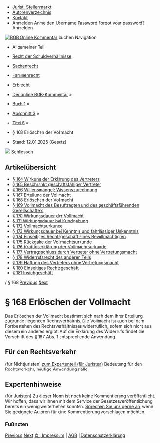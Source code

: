   * [Jurist. Stellenmarkt](https://bgb.kommentar.de/Buch-1/Abschnitt-3/Titel-5/</job-board> "Jurist. Stellenmarkt")
  * [Autorenverzeichnis](https://bgb.kommentar.de/Buch-1/Abschnitt-3/Titel-5/</Autorenverzeichnis> "Autorenverzeichnis")
  * [Kontakt](https://bgb.kommentar.de/Buch-1/Abschnitt-3/Titel-5/</Kontakt>)
  * [Anmelden](https://bgb.kommentar.de/Buch-1/Abschnitt-3/Titel-5/<#login> "show login form") [Anmelden](https://bgb.kommentar.de/Buch-1/Abschnitt-3/Titel-5/<#> "hide login form") Username Password
[Forgot your password?](https://bgb.kommentar.de/Buch-1/Abschnitt-3/Titel-5/</user/forgotpassword>) Anmelden 


[![BGB Online Kommentar](https://bgb.kommentar.de/extension/bgb/design/bgb/images/logo.png)](https://bgb.kommentar.de/Buch-1/Abschnitt-3/Titel-5/</> "BGB Online Kommentar")
Suchen
Navigation
  * [Allgemeiner Teil](https://bgb.kommentar.de/Buch-1/Abschnitt-3/Titel-5/</Buch-1>)
  * [Recht der Schuldverhältnisse](https://bgb.kommentar.de/Buch-1/Abschnitt-3/Titel-5/</Buch-2>)
  * [Sachenrecht](https://bgb.kommentar.de/Buch-1/Abschnitt-3/Titel-5/</Buch-3>)
  * [Familienrecht](https://bgb.kommentar.de/Buch-1/Abschnitt-3/Titel-5/</Buch-4>)
  * [Erbrecht](https://bgb.kommentar.de/Buch-1/Abschnitt-3/Titel-5/</Buch-5>)


  * [Der online BGB-Kommentar](https://bgb.kommentar.de/Buch-1/Abschnitt-3/Titel-5/</>) »
  * [Buch 1](https://bgb.kommentar.de/Buch-1/Abschnitt-3/Titel-5/</Buch-1>) »
  * [Abschnitt 3](https://bgb.kommentar.de/Buch-1/Abschnitt-3/Titel-5/</Buch-1/Abschnitt-3>) »
  * [Titel 5](https://bgb.kommentar.de/Buch-1/Abschnitt-3/Titel-5/</Buch-1/Abschnitt-3/Titel-5>) »
  * § 168 Erlöschen der Vollmacht 
  * Stand: 12.01.2025 (Gesetz) 


![](https://vg01.met.vgwort.de/na/1c9909529ead4f509072c06d9081a7d5)
Schliessen 
## Artikelübersicht
  * [ § 164 Wirkung der Erklärung des Vertreters ](https://bgb.kommentar.de/Buch-1/Abschnitt-3/Titel-5/</Buch-1/Abschnitt-3/Titel-5/Wirkung-der-Erklaerung-des-Vertreters>)
  * [ § 165 Beschränkt geschäftsfähiger Vertreter ](https://bgb.kommentar.de/Buch-1/Abschnitt-3/Titel-5/</Buch-1/Abschnitt-3/Titel-5/Beschraenkt-geschaeftsfaehiger-Vertreter>)
  * [ § 166 Willensmängel; Wissenszurechnung ](https://bgb.kommentar.de/Buch-1/Abschnitt-3/Titel-5/</Buch-1/Abschnitt-3/Titel-5/Willensmaengel-Wissenszurechnung>)
  * [ § 167 Erteilung der Vollmacht ](https://bgb.kommentar.de/Buch-1/Abschnitt-3/Titel-5/</Buch-1/Abschnitt-3/Titel-5/Erteilung-der-Vollmacht>)
  * § 168 Erlöschen der Vollmacht 
  * [ § 169 Vollmacht des Beauftragten und des geschäftsführenden Gesellschafters ](https://bgb.kommentar.de/Buch-1/Abschnitt-3/Titel-5/</Buch-1/Abschnitt-3/Titel-5/Vollmacht-des-Beauftragten-und-des-geschaeftsfuehrenden-Gesellschafters>)
  * [ § 170 Wirkungsdauer der Vollmacht ](https://bgb.kommentar.de/Buch-1/Abschnitt-3/Titel-5/</Buch-1/Abschnitt-3/Titel-5/Wirkungsdauer-der-Vollmacht>)
  * [ § 171 Wirkungsdauer bei Kundgebung ](https://bgb.kommentar.de/Buch-1/Abschnitt-3/Titel-5/</Buch-1/Abschnitt-3/Titel-5/Wirkungsdauer-bei-Kundgebung>)
  * [ § 172 Vollmachtsurkunde ](https://bgb.kommentar.de/Buch-1/Abschnitt-3/Titel-5/</Buch-1/Abschnitt-3/Titel-5/Vollmachtsurkunde>)
  * [ § 173 Wirkungsdauer bei Kenntnis und fahrlässiger Unkenntnis ](https://bgb.kommentar.de/Buch-1/Abschnitt-3/Titel-5/</Buch-1/Abschnitt-3/Titel-5/Wirkungsdauer-bei-Kenntnis-und-fahrlaessiger-Unkenntnis>)
  * [ § 174 Einseitiges Rechtsgeschäft eines Bevollmächtigten ](https://bgb.kommentar.de/Buch-1/Abschnitt-3/Titel-5/</Buch-1/Abschnitt-3/Titel-5/Einseitiges-Rechtsgeschaeft-eines-Bevollmaechtigten>)
  * [ § 175 Rückgabe der Vollmachtsurkunde ](https://bgb.kommentar.de/Buch-1/Abschnitt-3/Titel-5/</Buch-1/Abschnitt-3/Titel-5/Rueckgabe-der-Vollmachtsurkunde>)
  * [ § 176 Kraftloserklärung der Vollmachtsurkunde ](https://bgb.kommentar.de/Buch-1/Abschnitt-3/Titel-5/</Buch-1/Abschnitt-3/Titel-5/Kraftloserklaerung-der-Vollmachtsurkunde>)
  * [ § 177 Vertragsschluss durch Vertreter ohne Vertretungsmacht ](https://bgb.kommentar.de/Buch-1/Abschnitt-3/Titel-5/</Buch-1/Abschnitt-3/Titel-5/Vertragsschluss-durch-Vertreter-ohne-Vertretungsmacht>)
  * [ § 178 Widerrufsrecht des anderen Teils ](https://bgb.kommentar.de/Buch-1/Abschnitt-3/Titel-5/</Buch-1/Abschnitt-3/Titel-5/Widerrufsrecht-des-anderen-Teils>)
  * [ § 179 Haftung des Vertreters ohne Vertretungsmacht ](https://bgb.kommentar.de/Buch-1/Abschnitt-3/Titel-5/</Buch-1/Abschnitt-3/Titel-5/Haftung-des-Vertreters-ohne-Vertretungsmacht>)
  * [ § 180 Einseitiges Rechtsgeschäft ](https://bgb.kommentar.de/Buch-1/Abschnitt-3/Titel-5/</Buch-1/Abschnitt-3/Titel-5/Einseitiges-Rechtsgeschaeft>)
  * [ § 181 Insichgeschäft ](https://bgb.kommentar.de/Buch-1/Abschnitt-3/Titel-5/</Buch-1/Abschnitt-3/Titel-5/Insichgeschaeft>)


/ § 168 
[Previous](https://bgb.kommentar.de/Buch-1/Abschnitt-3/Titel-5/</Buch-1/Abschnitt-3/Titel-5/Erteilung-der-Vollmacht> "§ 167 Erteilung der Vollmacht") [Next](https://bgb.kommentar.de/Buch-1/Abschnitt-3/Titel-5/</Buch-1/Abschnitt-3/Titel-5/Vollmacht-des-Beauftragten-und-des-geschaeftsfuehrenden-Gesellschafters> "§ 169 Vollmacht des Beauftragten und des geschäftsführenden Gesellschafters")
# § 168 Erlöschen der Vollmacht
Das Erlöschen der Vollmacht bestimmt sich nach dem ihrer Erteilung zugrunde liegenden Rechtsverhältnis. Die Vollmacht ist auch bei dem Fortbestehen des Rechtsverhältnisses widerruflich, sofern sich nicht aus diesem ein anderes ergibt. Auf die Erklärung des Widerrufs findet die Vorschrift des § 167 Abs. 1 entsprechende Anwendung.
## Für den Rechtsverkehr 
(für Nichtjuristen)
[zum Expertenteil (für Juristen)](https://bgb.kommentar.de/Buch-1/Abschnitt-3/Titel-5/<#expertenhinweise>)
Bedeutung für den Rechtsverkehr, häufige Anwendungsfälle
## Expertenhinweise
(für Juristen)
Zu dieser Norm ist noch keine Kommentierung veröffentlicht. Wir hoffen, dass wir Ihnen mit dem Service der Gesetzesveröffentlichung bereits ein wenig weiterhelfen konnten. [Sprechen Sie uns gerne an](https://bgb.kommentar.de/Buch-1/Abschnitt-3/Titel-5/</Kontakt>), wenn Sie geeignete Autoren für eine Kommentierung vorschlagen möchten. 
### Fußnoten
[Previous](https://bgb.kommentar.de/Buch-1/Abschnitt-3/Titel-5/</Buch-1/Abschnitt-3/Titel-5/Erteilung-der-Vollmacht> "§ 167 Erteilung der Vollmacht") [Next](https://bgb.kommentar.de/Buch-1/Abschnitt-3/Titel-5/</Buch-1/Abschnitt-3/Titel-5/Vollmacht-des-Beauftragten-und-des-geschaeftsfuehrenden-Gesellschafters> "§ 169 Vollmacht des Beauftragten und des geschäftsführenden Gesellschafters")
[© | Impressum](https://bgb.kommentar.de/Buch-1/Abschnitt-3/Titel-5/</Kontakt>) | [AGB](https://bgb.kommentar.de/Buch-1/Abschnitt-3/Titel-5/</AGB>) | [Datenschutzerklärung](https://bgb.kommentar.de/Buch-1/Abschnitt-3/Titel-5/</Datenschutzerklaerung-fuer-Leser>)

